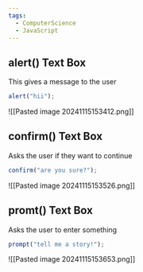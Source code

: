 ```yaml
---
tags:
  - ComputerScience
  - JavaScript
---
```

## alert() Text Box
This gives a message to the user
```js
alert("hii");
```
![[Pasted image 20241115153412.png]]

## confirm() Text Box
Asks the user if they want to continue
``` js
confirm("are you sure?");
```
![[Pasted image 20241115153526.png]]

## promt() Text Box
Asks the user to enter something
```js
prompt("tell me a story!");
```
![[Pasted image 20241115153653.png]]